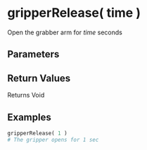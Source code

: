 # gripperRelease( time )

Open the grabber arm for *time* seconds

## Parameters



## Return Values

Returns Void

## Examples

```py
gripperRelease( 1 )
# The gripper opens for 1 sec
```
